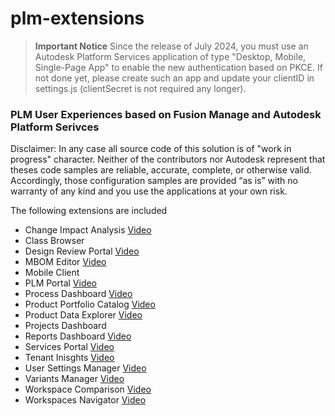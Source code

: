 # plm-extensions

> **Important Notice**
> Since the release of July 2024, you must use an Autodesk Platform Services application of type "Desktop, Mobile, Single-Page App" to enable the new authentication based on PKCE. If not done yet, please create such an app and update your clientID in settings.js (clientSecret is not required any longer).

### PLM User Experiences based on Fusion Manage and Autodesk Platform Serivces

Disclaimer: In any case all source code of this solution is of "work in progress" character. Neither of the contributors nor Autodesk represent that theses code samples are reliable, accurate, complete, or otherwise valid. Accordingly, those configuration samples are provided “as is” with no warranty of any kind and you use the applications at your own risk. 

The following extensions are included
- Change Impact Analysis [Video](https://youtu.be/6A9ZNCxqRKg)
- Class Browser
- Design Review Portal [Video](https://youtu.be/AU--qJIMmlE)
- MBOM Editor [Video](https://youtu.be/5s9080mmYLo)
- Mobile Client
- PLM Portal [Video](https://youtu.be/tM8why6ybAU)
- Process Dashboard [Video](https://youtu.be/VkxJXRQ9Pmg)
- Product Portfolio Catalog [Video](https://youtu.be/hroRMjZzueQ)
- Product Data Explorer [Video](https://youtu.be/TA5JyBVw2Hw)
- Projects Dashboard
- Reports Dashboard [Video](https://youtu.be/quNaLQLAT3Q)
- Services Portal [Video](https://youtu.be/gYAyASE3vAU)
- Tenant Inisghts [Video](https://youtu.be/WZXGfDKGRHY)
- User Settings Manager [Video](https://youtu.be/hJjxoovwbS8)
- Variants Manager [Video](https://youtu.be/v6ZZN3Xo-BM)
- Workspace Comparison [Video](https://youtu.be/llQtsclH-L0)
- Workspaces Navigator [Video](https://youtu.be/jHBkAuEh32g)